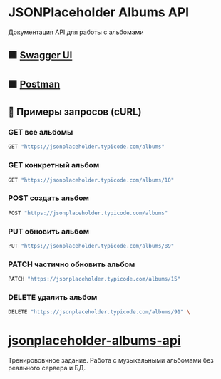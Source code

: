 # JSONPlaceholder Albums API

Документация API для работы с альбомами

## 🟩 [Swagger UI](https://petstore.swagger.io/?url=https://raw.githubusercontent.com/Yulia9401/jsonplaceholder-albums-api/main/api.yaml)

## 🟧 [Postman](https://best-team-ever-2989.postman.co/workspace/%D0%9F%D1%80%D0%B0%D0%BA%D1%82%D0%B8%D0%BA%D0%B0-REST-API~10dc170f-120e-4dec-a46d-cfea0966ad26/collection/32307980-b62e869a-63a3-4f0b-bd09-3b8be5d23b88?action=share&source=copy-link&creator=32307980) 

## 🚀 Примеры запросов (cURL)

### GET все альбомы
```bash
GET "https://jsonplaceholder.typicode.com/albums" 
```

### GET конкретный альбом  
```bash
GET "https://jsonplaceholder.typicode.com/albums/10" 
```

### POST создать альбом
```bash
POST "https://jsonplaceholder.typicode.com/albums" 
```

### PUT обновить альбом
```bash
PUT "https://jsonplaceholder.typicode.com/albums/89" 
```

### PATCH частично обновить альбом
```bash
PATCH "https://jsonplaceholder.typicode.com/albums/15"
```

### DELETE удалить альбом
```bash
DELETE "https://jsonplaceholder.typicode.com/albums/91" \
```

# [jsonplaceholder-albums-api](https://jsonplaceholder.typicode.com/)
Тренирововчное задание. Работа с музыкальными альбомами без реального сервера и БД. 
